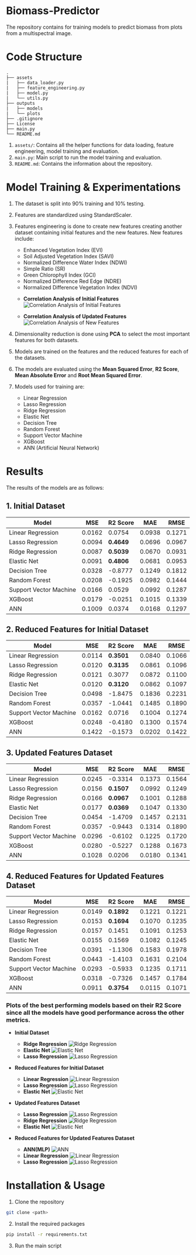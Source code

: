# Biomass-Predictor

The repository contains for training models to predict biomass from plots from a multispectral image. 

# Code Structure
```
.
├── assets
|   ├── data_loader.py
|   ├── feature_engineering.py
|   ├── model.py
|   └── utils.py
├── outputs
|   ├── models
|   └── plots
├── .gitignore
├── License
├── main.py
└── README.md
```
1. `assets/`: Contains all the helper functions for data loading, feature engineering, model training and evaluation.
2. `main.py`: Main script to run the model training and evaluation.
3. `README.md`: Contains the information about the repository.

# Model Training & Experimentations

1. The dataset is split into 90% training and 10% testing.

2. Features are standardized using StandardScaler.

3. Features engineering is done to create new features creating another dataset containing initial features and the new features. New features include:
    -  Enhanced Vegetation Index (EVI)
    -  Soil Adjusted Vegetation Index (SAVI)
    -  Normalized Difference Water Index (NDWI)
    -  Simple Ratio (SR)
    -  Green Chlorophyll Index (GCI)
    -  Normalized Difference Red Edge (NDRE)
    -  Normalized Difference Vegetation Index (NDVI)

    <!-- correlation analysis on initial features and feature engineered features -->
    - **Correlation Analysis of Initial Features**
    ![Correlation Analysis of Initial Features](outputs/plots/correlation_analysis_initial_features.png)

    - **Correlation Analysis of Updated Features**
    ![Correlation Analysis of New Features](outputs/plots/correlation_analysis_updated_features.png)


4. Dimensionality reduction is done using **PCA** to select the most important features for both datasets.

3. Models are trained on the features and the reduced features for each of the datasets.

4. The models are evaluated using the **Mean Squared Error**, **R2 Score**, **Mean Absolute Error** and **Root Mean Squared Error**.

5. Models used for training are:
    - Linear Regression
    - Lasso Regression
    - Ridge Regression
    - Elastic Net
    - Decision Tree
    - Random Forest
    - Support Vector Machine
    - XGBoost
    - ANN (Artificial Neural Network)

# Results

The results of the models are as follows:

## 1. Initial Dataset

| Model                   | MSE    | R2 Score | MAE    | RMSE   |
|-------------------------|--------|----------|--------|--------|
| Linear Regression       | 0.0162 | 0.0754   | 0.0938 | 0.1271 |
| Lasso Regression        | 0.0094 | **0.4649**   | 0.0696 | 0.0967 |
| Ridge Regression        | 0.0087 | **0.5039**   | 0.0670 | 0.0931 |
| Elastic Net             | 0.0091 | **0.4806**   | 0.0681 | 0.0953 |
| Decision Tree           | 0.0328 | -0.8777   | 0.1249 | 0.1812 |
| Random Forest           |  0.0208 | -0.1925  | 0.0982 | 0.1444 |
| Support Vector Machine  | 0.0166 | 0.0529   | 0.0992 | 0.1287 |
| XGBoost                 | 0.0179 | -0.0251   | 0.1015 | 0.1339 |
| ANN                     | 0.1009 | 0.0374   | 0.0168 | 0.1297 |


## 2. Reduced Features for Initial Dataset

| Model                   | MSE    | R2 Score | MAE    | RMSE   |
|-------------------------|--------|----------|--------|--------|
| Linear Regression       | 0.0114 | **0.3501**   | 0.0840 | 0.1066 |
| Lasso Regression        | 0.0120 | **0.3135**   | 0.0861 | 0.1096|
| Ridge Regression        | 0.0121 | 0.3077   | 0.0872 | 0.1100 |
| Elastic Net             | 0.0120 | **0.3120**   | 0.0862 | 0.1097 |
| Decision Tree           | 0.0498 | -1.8475   | 0.1836 | 0.2231 |
| Random Forest           | 0.0357 | -1.0441   | 0.1485 | 0.1890 |
| Support Vector Machine  | 0.0162 | 0.0716   | 0.1004 | 0.1274 |
| XGBoost                 | 0.0248 | -0.4180   | 0.1300 | 0.1574 |
| ANN                     | 0.1422 | -0.1573  | 0.0202 | 0.1422 |


## 3. Updated Features Dataset

| Model                   | MSE    | R2 Score | MAE    | RMSE   |
|-------------------------|--------|----------|--------|--------|
| Linear Regression       |  0.0245 | -0.3314   | 0.1373 |  0.1564 |
| Lasso Regression        | 0.0156 | **0.1507**   | 0.0992 |  0.1249 |
| Ridge Regression        | 0.0166 | **0.0967**  | 0.1001 |  0.1288 |
| Elastic Net             |  0.0177 | **0.0369**  | 0.1047 | 0.1330 |
| Decision Tree           | 0.0454 | -1.4709   | 0.1457 | 0.2131 |
| Random Forest           | 0.0357 | -0.9443   | 0.1314 | 0.1890 |
| Support Vector Machine  |  0.0296 | -0.6102   | 0.1225 | 0.1720 |
| XGBoost                 |  0.0280 | -0.5227   | 0.1288 |  0.1673 |
| ANN                     | 0.1028 | 0.0206   | 0.0180 | 0.1341 |


## 4. Reduced Features for Updated Features Dataset

| Model                   | MSE    | R2 Score | MAE    | RMSE   |
|-------------------------|--------|----------|--------|--------|
| Linear Regression       | 0.0149 | **0.1892**   | 0.1221 | 0.1221 |
| Lasso Regression        | 0.0153 | **0.1694**   | 0.1070 | 0.1235 |
| Ridge Regression        | 0.0157 | 0.1451   | 0.1091 | 0.1253 |
| Elastic Net             | 0.0155 | 0.1569   | 0.1082 | 0.1245 |
| Decision Tree           | 0.0391 | -1.1306   | 0.1583 | 0.1978 |
| Random Forest           | 0.0443 | -1.4103  | 0.1631 | 0.2104 |
| Support Vector Machine  | 0.0293 | -0.5933   | 0.1235 |  0.1711 |
| XGBoost                 | 0.0318 | -0.7326   | 0.1457 |  0.1784 |
| ANN                     | 0.0911 | **0.3754**   | 0.0115 | 0.1071 |



### Plots of the best performing models based on their R2 Score since all the models have good performance across the other metrics.

- **Initial Dataset**
    - **Ridge Regression**
    ![Ridge Regression](outputs/plots/ridge_initial_features.png)
    - **Elastic Net**
    ![Elastic Net](outputs/plots/elastic_initial_features.png)
    - **Lasso Regression**
    ![Lasso Regression](outputs/plots/lasso_initial_features.png)

- **Reduced Features for Initial Dataset**
    - **Linear Regression**
    ![Linear Regression](outputs/plots/linear_pca_initial_features.png)
    - **Lasso Regression**
    ![Lasso Regression](outputs/plots/lasso_pca_initial_features.png)
    - **Elastic Net**
    ![Elastic Net](outputs/plots/elastic_pca_initial_features.png)

- **Updated Features Dataset**
    - **Lasso Regression**
    ![Lasso Regression](outputs/plots/lasso_new_features.png)
    - **Ridge Regression**
    ![Ridge Regression](outputs/plots/ridge_new_features.png)
    - **Elastic Net**
    ![Elastic Net](outputs/plots/elastic_new_features.png)

- **Reduced Features for Updated Features Dataset**
    - **ANN(MLP)**
    ![ANN](outputs/plots/ann_pca_new_features.png)
    - **Linear Regression**
    ![Linear Regression](outputs/plots/linear_pca_new_features.png)
    - **Lasso Regression**
    ![Lasso Regression](outputs/plots/lasso_pca_new_features.png)

# Installation & Usage
1. Clone the repository
```bash
git clone <path>
```
2. Install the required packages
```bash
pip install -r requirements.txt
```
3. Run the main script


